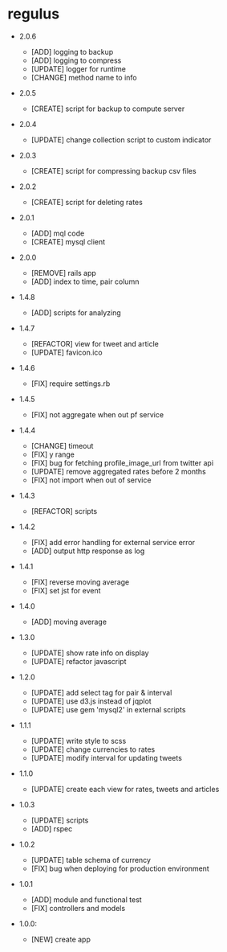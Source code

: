 regulus
=======

- 2.0.6
  - [ADD] logging to backup
  - [ADD] logging to compress
  - [UPDATE] logger for runtime
  - [CHANGE] method name to info

- 2.0.5
  - [CREATE] script for backup to compute server

- 2.0.4
  - [UPDATE] change collection script to custom indicator

- 2.0.3
  - [CREATE] script for compressing backup csv files

- 2.0.2
  - [CREATE] script for deleting rates

- 2.0.1
  - [ADD] mql code
  - [CREATE] mysql client

- 2.0.0
  - [REMOVE] rails app
  - [ADD] index to time, pair column

- 1.4.8
  - [ADD] scripts for analyzing

- 1.4.7
  - [REFACTOR] view for tweet and article
  - [UPDATE] favicon.ico

- 1.4.6
  - [FIX] require settings.rb

- 1.4.5
  - [FIX] not aggregate when out pf service

- 1.4.4
  - [CHANGE] timeout
  - [FIX] y range
  - [FIX] bug for fetching profile_image_url from twitter api
  - [UPDATE] remove aggregated rates before 2 months
  - [FIX] not import when out of service

- 1.4.3
  - [REFACTOR] scripts

- 1.4.2
  - [FIX] add error handling for external service error
  - [ADD] output http response as log

- 1.4.1
  - [FIX] reverse moving average
  - [FIX] set jst for event

- 1.4.0
  - [ADD] moving average

- 1.3.0
  - [UPDATE] show rate info on display
  - [UPDATE] refactor javascript

- 1.2.0
  - [UPDATE] add select tag for pair & interval
  - [UPDATE] use d3.js instead of jqplot
  - [UPDATE] use gem 'mysql2' in external scripts

- 1.1.1
  - [UPDATE] write style to scss
  - [UPDATE] change currencies to rates
  - [UPDATE] modify interval for updating tweets

- 1.1.0
  - [UPDATE] create each view for rates, tweets and articles

- 1.0.3
  - [UPDATE] scripts
  - [ADD] rspec

- 1.0.2
  - [UPDATE] table schema of currency
  - [FIX] bug when deploying for production environment

- 1.0.1
  - [ADD] module and functional test
  - [FIX] controllers and models

- 1.0.0:
  - [NEW] create app
